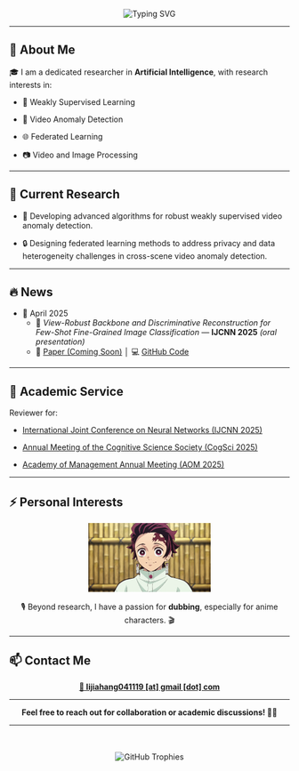 <p align="center">
  <img src="https://readme-typing-svg.herokuapp.com?font=Fira+Code&size=28&duration=2500&pause=1000&color=00BFFF&center=true&vCenter=true&width=600&lines=Welcome+to+Jiahang+Li's+GitHub+%F0%9F%91%8B" alt="Typing SVG" />
</p>

---

## 🌟 About Me

🎓 I am a dedicated researcher in **Artificial Intelligence**, with research interests in:

- 🤖 Weakly Supervised Learning
  
- 🎥 Video Anomaly Detection
  
- 🌐 Federated Learning

- 📷 Video and Image Processing

---

## 🔭 Current Research

- 🚀 Developing advanced algorithms for robust weakly supervised video anomaly detection.
  
- 🔒 Designing federated learning methods to address privacy and data heterogeneity challenges in cross-scene video anomaly detection.

---
## 🔥 News

* 📅 April 2025
  * 🎉 *View-Robust Backbone and Discriminative Reconstruction for Few-Shot Fine-Grained Image Classification* —  **IJCNN 2025** *(oral presentation)*
  *  📄 [Paper (Coming Soon)](https://example.com/path/to/your/paper) │ 💻 [GitHub Code](https://github.com/jiangjiawen321/VRAS)









---

## 🤝 Academic Service

Reviewer for:

- [International Joint Conference on Neural Networks (IJCNN 2025)](https://2025.ijcnn.org/)
  
- [Annual Meeting of the Cognitive Science Society (CogSci 2025)](https://cognitivesciencesociety.org/cogsci-2025/)
  
- [Academy of Management Annual Meeting (AOM 2025)](https://aom.org/events/annual-meeting)

---
## ⚡ Personal Interests

<p align="center">
  <img src="./fFVuesj2D4jeNa2_O5byD_1428.gif" width="220" alt="Tanjiro Kamado Dubbing" />
</p>

<p align="center">
  🎙️ Beyond research, I have a passion for <b>dubbing</b>, especially for anime characters. 🎬
</p>

---

## 📫 Contact Me

<p align="center">
  <a href="mailto:lijiahang041119@gmail.com">
    <b>📩 lijiahang041119 [at] gmail [dot] com</b>
  </a>
</p>

---

<p align="center">
  <b>Feel free to reach out for collaboration or academic discussions! 🚀💬</b>
</p>

---

<div align="center">
  <br/><br/>
  <img src="https://github-profile-trophy.vercel.app/?username=rekkles2&theme=gruvbox&row=1&column=5&no-frame=true&no-bg=true" alt="GitHub Trophies" />
</div>
